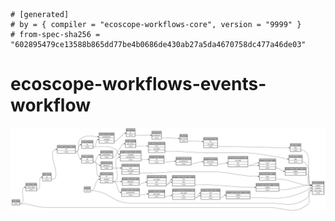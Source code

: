 ```
# [generated]
# by = { compiler = "ecoscope-workflows-core", version = "9999" }
# from-spec-sha256 = "602895479ce13588b865dd77be4b0686de430ab27a5da4670758dc477a46de03"

```
# ecoscope-workflows-events-workflow

![](graph.png)
